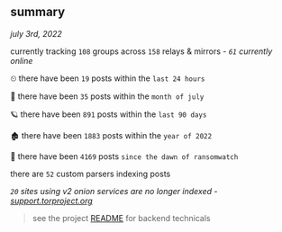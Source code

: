
## summary
_july 3rd, 2022_

currently tracking `108` groups across `158` relays & mirrors - _`61` currently online_

⏲ there have been `19` posts within the `last 24 hours`

🦈 there have been `35` posts within the `month of july`

🪐 there have been `891` posts within the `last 90 days`

🏚 there have been `1883` posts within the `year of 2022`

🦕 there have been `4169` posts `since the dawn of ransomwatch`

there are `52` custom parsers indexing posts

_`20` sites using v2 onion services are no longer indexed - [support.torproject.org](https://support.torproject.org/onionservices/v2-deprecation/)_

> see the project [README](https://github.com/joshhighet/ransomwatch#ransomwatch--) for backend technicals
